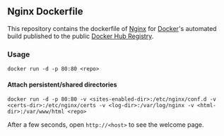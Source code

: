 ## Nginx Dockerfile

This repository contains the dockerfile of [Nginx](http://nginx.org/) for [Docker](https://www.docker.com/)'s automated build published to the public [Docker Hub Registry](https://registry.hub.docker.com/).

### Usage

    docker run -d -p 80:80 <repo>

#### Attach persistent/shared directories

    docker run -d -p 80:80 -v <sites-enabled-dir>:/etc/nginx/conf.d -v <certs-dir>:/etc/nginx/certs -v <log-dir>:/var/log/nginx -v <html-dir>:/var/www/html <repo>

After a few seconds, open `http://<host>` to see the welcome page.

